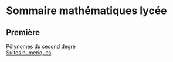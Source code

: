 # Sommaire mathématiques lycée

## Première

[Pôlynomes du second degré](001_polynomes_du_second_degre/cours.md)  
[Suites numériques](002_suites_numériques/cours.md)
